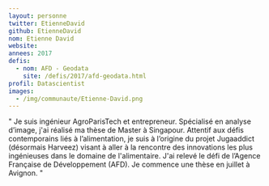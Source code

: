```yaml
---
layout: personne
twitter: EtienneDavid
github: EtienneDavid
nom: Etienne David
website:
annees: 2017
defis:
  - nom: AFD - Geodata
    site: /defis/2017/afd-geodata.html
profil: Datascientist
images:
  - /img/communaute/Etienne-David.png
---
```


" Je suis ingénieur AgroParisTech et entrepreneur. Spécialisé
en analyse d’image, j'ai réalisé ma thèse de Master à Singapour.
Attentif aux défis contemporains liés à l’alimentation, je suis à
l’origine du projet Jugaaddict (désormais Harveez) visant à aller à la
rencontre des innovations les plus ingénieuses dans le domaine de
l'alimentaire. J'ai relevé le défi de l’Agence Française de
Développement (AFD). Je commence une thèse en juillet à Avignon. "
